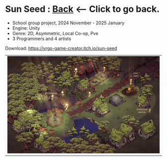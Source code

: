 # Sun Seed : [Back](https://github.com/sim7234/Portfolio/blob/main/README.md) <-- Click to go back.

* School group project, 2024 November - 2025 January
* Engine: Unity
* Genre: 2D, Asymmetric, Local Co-op, Pve
* 3 Programmers and 4 artists

Download: https://yrgo-game-creator.itch.io/sun-seed

<table>
  <tr>
    <td ><img width="512" height="
" src="SunSeed\SunSeedHub.png"/></td>
  </tr>
</table>

